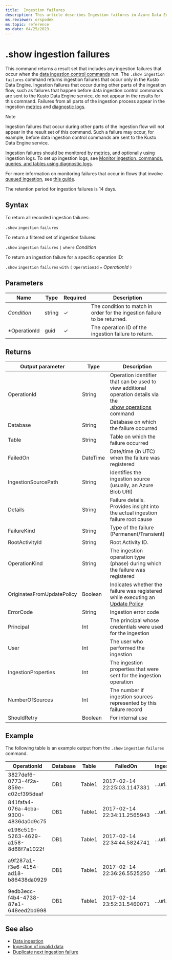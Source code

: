 ```yaml
---
title:  Ingestion failures
description: This article describes Ingestion failures in Azure Data Explorer.
ms.reviewer: orspodek
ms.topic: reference
ms.date: 04/25/2023
---
```

# .show ingestion failures

This command returns a result set that includes any ingestion failures that occur when the
[data ingestion control commands](../../ingest-data-overview.md#ingest-control-commands) run.
The `.show ingestion failures` command returns ingestion failures that occur only in the Kusto Data Engine. 
Ingestion failures that occur during other parts of the ingestion flow, such as failures that happen before data ingestion 
control commands are sent to the Kusto Data Engine service, do not appear in the results for this command. 
Failures from all parts of the ingestion process appear in the ingestion [metrics](../../using-metrics.md) and [diagnostic logs](../../using-diagnostic-logs.md).


> [!NOTE]
> Ingestion failures that occur during other parts of the ingestion flow will not appear in the result set of this command. Such a failure may occur, for example, before data ingestion control commands are sent to the Kusto Data Engine service.
> 
> Ingestion failures should be monitored by [metrics](../../using-metrics.md), and optionally using ingestion logs. To set up ingestion logs, see [Monitor ingestion, commands, queries, and tables using diagnostic logs](../../using-diagnostic-logs.md).
> 
> For more information on monitoring failures that occur in flows that involve [queued ingestion](../api/netfx/about-kusto-ingest.md#queued-ingestion), see [this guide](../api/netfx/kusto-ingest-client-status.md).
>
> The retention period for ingestion failures is 14 days.

## Syntax

To return all recorded ingestion failures:

`.show` `ingestion` `failures`

To return a filtered set of ingestion failures:

`.show` `ingestion` `failures` `|` `where` *Condition*

To return an ingestion failure for a specific operation ID:

`.show` `ingestion` `failures` `with` `(` `OperationId` `=` *OperationId* `)`

## Parameters

|Name|Type|Required|Description|
|--|--|--|--|
|*Condition*|string|&check;|The condition to match in order for the ingestion failure to be returned.|
|*OperationId|guid|&check;|The operation ID of the ingestion failure to return.|

## Returns
 
| Output parameter | Type | Description |
|--|--|--|
| OperationId | String | Operation identifier that can be used to view additional operation details via the <br> [.show operations](operations.md) command </br> |
| Database | String | Database on which the failure occurred |
| Table | String | Table on which the failure occurred |
| FailedOn | DateTime | Date/time (in UTC) when the failure was registered |
| IngestionSourcePath | String | Identifies the ingestion source (usually, an Azure Blob URI) |
| Details | String | Failure details. Provides insight into the actual ingestion failure root cause |
| FailureKind | String | Type of the failure (Permanent/Transient) |
| RootActivityId | String | Root Activity ID. |
| OperationKind | String | The ingestion operation type (phase) during which the failure was registered |
| OriginatesFromUpdatePolicy | Boolean | Indicates whether the failure was registered while executing an [Update Policy](./show-table-update-policy-command.md) |
| ErrorCode | String | Ingestion error code |
| Principal | Int | The principal whosе credentials were used for the ingestion |
| User | Int | The user who performed the ingestion |
| IngestionProperties | Int | The ingestion properties that were sent for the ingestion operation |
| NumberOfSources | Int | The number if ingestion sources represented by this failure record |
| ShouldRetry | Boolean | For internal use |
 
## Example

The following table is an example output from the `.show` `ingestion` `failures` command.

| OperationId | Database | Table | FailedOn | IngestionSourcePath | Details | FailureKind | RootActivityId | OperationKind | OriginatesFromUpdatePolicy | ErrorCode | Principal | User | IngestionProperties | NumberOfSources |
|--|--|--|--|--|--|--|--|--|--|--|--|--|--|--|
| 3827def6-0773-4f2a-859e-c02cf395deaf | DB1 | Table1 | 2017-02-14 22:25:03.1147331 | ...url... | Stream with ID '*****.csv' has a malformed CSV format* | Permanent | 3c883942-e446-4999-9b00-d4c664f06ef6 | DataIngestPull | 0 | Stream_ClosingQuoteMissing | aadapp=xxxxxx |  | Format=Csv | 1 |
| 841fafa4-076a-4cba-9300-4836da0d9c75 | DB1 | Table1 | 2017-02-14 22:34:11.2565943 | ...url... | Stream with ID '*****.csv' has a malformed CSV format* | Permanent | 48571bdb-b714-4f32-8ddc-4001838a956c | DataIngestPull | 0 | Stream_ClosingQuoteMissing | aadapp=xxxxxx |  | Format=Csv | 1 |
| e198c519-5263-4629-a158-8d68f7a1022f | DB1 | Table1 | 2017-02-14 22:34:44.5824741 | ...url... | Stream with ID '*****.csv' has a malformed CSV format* | Permanent | 5e31ab3c-e2c7-489a-827e-e89d2d691ec4 | DataIngestPull | 0 | Stream_ClosingQuoteMissing | aadapp=xxxxxx |  | Format=Csv | 1 |
| a9f287a1-f3e6-4154-ad18-b86438da0929 | DB1 | Table1 | 2017-02-14 22:36:26.5525250 | ...url... | Unknown error occurred: Exception of type 'System.Exception' was thrown | Transient | 9b7bb017-471e-48f6-9c96-d16fcf938d2a | DataIngestPull | 0 | Unknown | aadapp=xxxxxx |  | Format=Csv | 10 |
| 9edb3ecc-f4b4-4738-87e1-648eed2bd998 | DB1 | Table1 | 2017-02-14 23:52:31.5460071 | ...url... | Failed to download source from Azure storage - access forbidden | Permanent | 21fa0dd6-cd7d-4493-b6f7-78916ce0d617 | DataIngestPull | 0 | Download_Forbidden | aadapp=xxxxxx |  | Format=Csv | 1 |

## See also

* [Data ingestion](../../ingest-data-overview.md)
* [Ingestion of invalid data](../../ingest-invalid-data.md)
* [Duplicate next ingestion failure](dup-next-failed-ingest.md)
